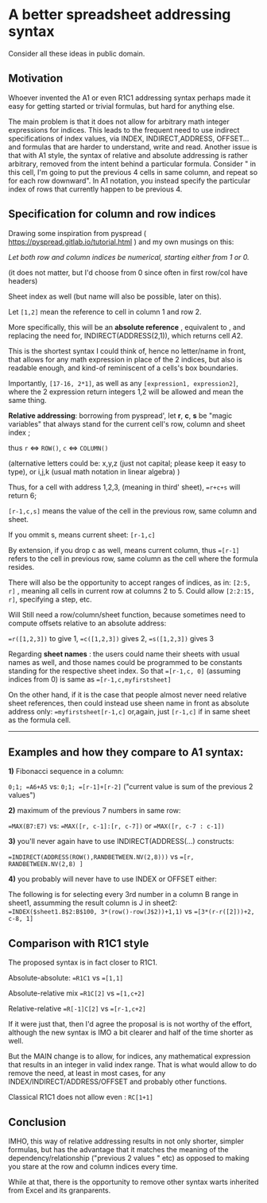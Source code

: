 # A better spreadsheet addressing syntax

Consider all these ideas in public domain.

## Motivation

Whoever invented the A1 or even R1C1 addressing syntax perhaps made it easy for getting started or trivial formulas, but hard for anything else.

The main problem is that it does not allow for arbitrary math integer expressions for indices. This leads to the frequent need to use indirect specifications of index values, via INDEX, INDIRECT,ADDRESS, OFFSET... and formulas that are harder to understand, write and read.
Another issue is that with A1 style, the syntax of  relative and absolute addressing is rather arbitrary, removed from the intent behind a particular formula. Consider " in this cell, I'm going to put  the previous 4 cells in same column, and repeat so for each row downward".  In A1 notation, you instead specify the particular index of rows that currently happen to be previous 4. 

## Specification for column and row indices
Drawing some inspiration from pyspread ( https://pyspread.gitlab.io/tutorial.html ) and my own musings on this:

*Let both row and column indices be numerical, starting either from 1 or 0.*

(it does not matter, but I'd choose from 0 since often in first row/col have headers)

Sheet index as well (but name will also be possible, later on this).

Let `[1,2]` mean the reference to cell in column 1 and row 2. 

More specifically, this will be an **absolute reference** , equivalent to , and replacing the need for, INDIRECT(ADDRESS(2,1)), which returns cell $A$2.

This is the shortest syntax I could think of, hence no letter/name in front, that allows for any math expression in place of the 2 indices, but also is readable enough, and kind-of reminiscent of a cells's box boundaries.

Importantly, `[17-16, 2*1]`, as well as any `[expression1, expression2]`, where the 2 expression return integers 1,2 will be allowed and mean the same thing.

**Relative addressing**: borrowing from pyspread', let **r**, **c**, **s** be "magic variables" that always stand for the current cell's row, column and sheet index ;

thus
`r` <=> `ROW()`, `c` <=> `COLUMN()`

(alternative letters could be: x,y,z (just not capital; please keep it easy to type), or i,j,k (usual math notation in linear algebra) )

Thus, for a cell with address 1,2,3, (meaning in third' sheet),
`=r+c+s`
will return 6;

`[r-1,c,s]` means the value of the cell in the previous row, same column and sheet.

If you ommit s, means current sheet: `[r-1,c]`

By extension, if you drop c as well, means current column, thus 
`=[r-1]`
refers to the cell in previous row, same column as the cell where the formula resides.

There will also be the opportunity to accept ranges of indices, as in: 
`[2:5, r]`
, meaning all cells in current row at columns 2 to 5. Could allow `[2:2:15, r]`, specifying a step, etc.

Will Still need a row/column/sheet function, because sometimes need to compute offsets relative to an absolute address:

`=r([1,2,3])` to give 1, `=c([1,2,3])` gives 2, `=s([1,2,3])` gives 3

Regarding **sheet names** :
the users could name their sheets with usual names as well, and those names could be programmed to be constants standing for the respective sheet index.
So that
`=[r-1,c, 0]`
(assuming indices from 0) is same as
`=[r-1,c,myfirstsheet]`

On the other hand, if it is the case that people almost never need relative sheet references, then could instead use sheen name in front as absolute address only:
`=myfirstsheet[r-1,c]`
or,again, just `[r-1,c]` if in same sheet as the formula cell.

--------------------------------

## Examples and how they compare to A1 syntax:

**1)** Fibonacci sequence in a column:

`0;1; =A6+A5`
vs:
`0;1; =[r-1]+[r-2]`
("current value is sum of the previous 2 values")

**2)** maximum of the previous 7 numbers in same row:

`=MAX(B7:E7)`
vs:
`=MAX([r, c-1]:[r, c-7])` or `=MAX([r, c-7 : c-1])`

**3)** you'll never again have to use INDIRECT(ADDRESS(...) constructs:

`=INDIRECT(ADDRESS(ROW(),RANDBETWEEN.NV(2,8)))`
vs
`=[r, RANDBETWEEN.NV(2,8) ]`

**4)** you probably will never have to use INDEX or OFFSET either:

The following is for selecting every 3rd number in a column B range in sheet1, assumming the result column is J in sheet2:
`=INDEX($sheet1.B$2:B$100, 3*(row()-row(J$2))+1,1)`
vs
`=[3*(r-r([2]))+2, c-8, 1]`

## Comparison with R1C1 style
The proposed syntax is in fact closer to R1C1.

Absolute-absolute:
`=R1C1` 
vs
`=[1,1]`

Absolute-relative mix
`=R1C[2]`
vs
`=[1,c+2]`

Relative-relative
`=R[-1]C[2]`
vs
`=[r-1,c+2]`


If it were just that, then I'd agree the proposal is is not worthy of the effort, although the new syntax is IMO a bit clearer and half of the time shorter as well.

But the MAIN change is to allow, for indices, any mathematical expression that results in an integer in valid index range. That is what would allow to do remove the need, at least in most cases, for any INDEX/INDIRECT/ADDRESS/OFFSET and probably other functions.

Classical R1C1 does not allow even : `RC[1+1]`

## Conclusion
IMHO, this way of relative addressing results in not only shorter, simpler formulas, but has the advantage that it matches the meaning of the dependency/relationship ("previous 2 values " etc) as opposed to making you stare at the row and column indices every time.

While at that, there is the opportunity to remove other syntax warts inherited from Excel and its granparents.
